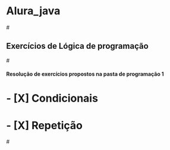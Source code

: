 # Alura_java
#<h2>Exercícios de Lógica de programação </h2>
#<h4>Resolução de exercícios propostos na pasta de programação 1
# - [X] Condicionais 
# - [X] Repetição
#</h4>
